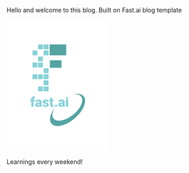 Hello and welcome to this blog. Built on Fast.ai blog template

![Image of fast.ai logo](images/logo.png)

Learnings every weekend!
